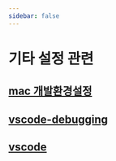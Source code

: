 ```yaml
---
sidebar: false
---
```


# 기타 설정 관련

## [mac 개발환경설정](./devEnv)

## [vscode-debugging](./vscode-debugging)

## [vscode](./vscode)
